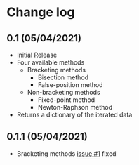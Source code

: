 # Change log

## 0.1 (05/04/2021)
- Initial Release
- Four available methods
    - Bracketing methods
        - Bisection method
        - False-position method
    - Non-bracketing methods
        - Fixed-point method
        - Newton-Raphson method
- Returns a dictionary of the iterated data

## 0.1.1 (05/04/2021)
- Bracketing methods [issue #1](https://github.com/notjl/pynumethods/issues/1) fixed

